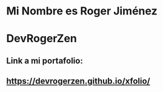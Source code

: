 # Mi Nombre es Roger Jiménez

# DevRogerZen

## Link a mi portafolio:

## https://devrogerzen.github.io/xfolio/
